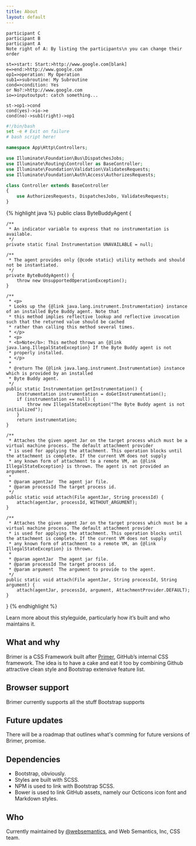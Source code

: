 ```yaml
---
title: About
layout: default
---
```


```diagram
participant C
participant B
participant A
Note right of A: By listing the participants\n you can change their order
```

```chart
st=>start: Start:>http://www.google.com[blank]
e=>end:>http://www.google.com
op1=>operation: My Operation
sub1=>subroutine: My Subroutine
cond=>condition: Yes
or No?:>http://www.google.com
io=>inputoutput: catch something...

st->op1->cond
cond(yes)->io->e
cond(no)->sub1(right)->op1
```


```bash
#!/bin/bash
set -e # Exit on failure
# bash script here!
```

```php
namespace App\Http\Controllers;

use Illuminate\Foundation\Bus\DispatchesJobs;
use Illuminate\Routing\Controller as BaseController;
use Illuminate\Foundation\Validation\ValidatesRequests;
use Illuminate\Foundation\Auth\Access\AuthorizesRequests;

class Controller extends BaseController
{
    use AuthorizesRequests, DispatchesJobs, ValidatesRequests;
}
```

{% highlight java %}
public class ByteBuddyAgent {

    /**
     * An indicator variable to express that no instrumentation is available.
     */
    private static final Instrumentation UNAVAILABLE = null;

    /**
     * The agent provides only {@code static} utility methods and should not be instantiated.
     */
    private ByteBuddyAgent() {
        throw new UnsupportedOperationException();
    }

    /**
     * <p>
     * Looks up the {@link java.lang.instrument.Instrumentation} instance of an installed Byte Buddy agent. Note that
     * this method implies reflective lookup and reflective invocation such that the returned value should be cached
     * rather than calling this method several times.
     * </p>
     * <p>
     * <b>Note</b>: This method throws an {@link java.lang.IllegalStateException} If the Byte Buddy agent is not
     * properly installed.
     * </p>
     *
     * @return The {@link java.lang.instrument.Instrumentation} instance which is provided by an installed
     * Byte Buddy agent.
     */
    public static Instrumentation getInstrumentation() {
        Instrumentation instrumentation = doGetInstrumentation();
        if (instrumentation == null) {
            throw new IllegalStateException("The Byte Buddy agent is not initialized");
        }
        return instrumentation;
    }

    /**
     * Attaches the given agent Jar on the target process which must be a virtual machine process. The default attachment provider
     * is used for applying the attachment. This operation blocks until the attachment is complete. If the current VM does not supply
     * any known form of attachment to a remote VM, an {@link IllegalStateException} is thrown. The agent is not provided an argument.
     *
     * @param agentJar  The agent jar file.
     * @param processId The target process id.
     */
    public static void attach(File agentJar, String processId) {
        attach(agentJar, processId, WITHOUT_ARGUMENT);
    }

    /**
     * Attaches the given agent Jar on the target process which must be a virtual machine process. The default attachment provider
     * is used for applying the attachment. This operation blocks until the attachment is complete. If the current VM does not supply
     * any known form of attachment to a remote VM, an {@link IllegalStateException} is thrown.
     *
     * @param agentJar  The agent jar file.
     * @param processId The target process id.
     * @param argument  The argument to provide to the agent.
     */
    public static void attach(File agentJar, String processId, String argument) {
        attach(agentJar, processId, argument, AttachmentProvider.DEFAULT);
    }
}
{% endhighlight %}


Learn more about this styleguide, particularly how it’s built and who maintains it.

## What and why

Brimer is a CSS Framework built after [Primer](http://primercss.io), GitHub’s internal CSS framework. The idea is to have a cake and eat it too by combining Github attractive clean style and Bootstrap extensive feature list.

## Browser support

Brimer currently supports all the stuff Bootstrap supports

## Future updates

There will be a roadmap that outlines what's comming for future versions of Brimer, promise.

## Dependencies

- Bootstrap, obviously.
- Styles are built with SCSS.
- NPM is used to link with Bootstrap SCSS.
- Bower is used to link GitHub assets, namely our Octicons icon font and Markdown styles.

## Who

Currently maintained by [@websemantics](https://github.com/websemantics), and Web Semantics, Inc, CSS team.

